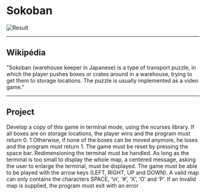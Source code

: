 # Sokoban

![Result](https://img.shields.io/badge/Result-100%25-success)

---

## Wikipédia

"Sokoban (warehouse keeper in Japanese) is a type of transport puzzle, in which
the player pushes boxes or crates around in a warehouse, trying to get them to
storage locations. The puzzle is usually implemented as a video game."

---

## Project

Develop a copy of this game in terminal mode, using the ncurses library.
If all boxes are on storage locations, the player wins and the program must return 0.
1
Otherwise, if none of the boxes can be moved anymore, he loses and the program must return 1.
The game must be reset by pressing the space bar.
Redimensioning the terminal must be handled. As long as the terminal is too small to display the whole
map, a centered message, asking the user to enlarge the terminal, must be displayed.
The game must be able to be played with the arrow keys (LEFT, RIGHT, UP and DOWN).
A valid map can only contains the characters SPACE, ‘\n’, ‘#’, ‘X’, ‘O’ and ‘P’.
If an invalid map is supplied, the program must exit with an error
